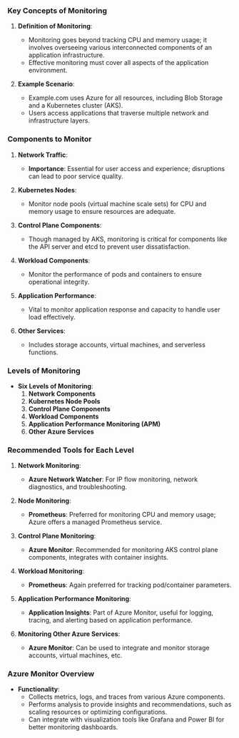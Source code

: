 ### Key Concepts of Monitoring
1. **Definition of Monitoring**:
   - Monitoring goes beyond tracking CPU and memory usage; it involves overseeing various interconnected components of an application infrastructure.
   - Effective monitoring must cover all aspects of the application environment.

2. **Example Scenario**:
   - Example.com uses Azure for all resources, including Blob Storage and a Kubernetes cluster (AKS).
   - Users access applications that traverse multiple network and infrastructure layers.

### Components to Monitor
1. **Network Traffic**:
   - **Importance**: Essential for user access and experience; disruptions can lead to poor service quality.
   
2. **Kubernetes Nodes**:
   - Monitor node pools (virtual machine scale sets) for CPU and memory usage to ensure resources are adequate.

3. **Control Plane Components**:
   - Though managed by AKS, monitoring is critical for components like the API server and etcd to prevent user dissatisfaction.

4. **Workload Components**:
   - Monitor the performance of pods and containers to ensure operational integrity.

5. **Application Performance**:
   - Vital to monitor application response and capacity to handle user load effectively.

6. **Other Services**:
   - Includes storage accounts, virtual machines, and serverless functions.

### Levels of Monitoring
- **Six Levels of Monitoring**: 
  1. **Network Components**
  2. **Kubernetes Node Pools**
  3. **Control Plane Components**
  4. **Workload Components**
  5. **Application Performance Monitoring (APM)**
  6. **Other Azure Services**

### Recommended Tools for Each Level
1. **Network Monitoring**: 
   - **Azure Network Watcher**: For IP flow monitoring, network diagnostics, and troubleshooting.

2. **Node Monitoring**:
   - **Prometheus**: Preferred for monitoring CPU and memory usage; Azure offers a managed Prometheus service.

3. **Control Plane Monitoring**:
   - **Azure Monitor**: Recommended for monitoring AKS control plane components, integrates with container insights.

4. **Workload Monitoring**:
   - **Prometheus**: Again preferred for tracking pod/container parameters.

5. **Application Performance Monitoring**:
   - **Application Insights**: Part of Azure Monitor, useful for logging, tracing, and alerting based on application performance.

6. **Monitoring Other Azure Services**:
   - **Azure Monitor**: Can be used to integrate and monitor storage accounts, virtual machines, etc.

### Azure Monitor Overview
- **Functionality**: 
   - Collects metrics, logs, and traces from various Azure components.
   - Performs analysis to provide insights and recommendations, such as scaling resources or optimizing configurations.
   - Can integrate with visualization tools like Grafana and Power BI for better monitoring dashboards.
